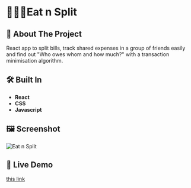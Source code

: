 # 🧑‍🤝‍🧑Eat n Split
## 📘 About The Project
React app to split bills, track shared expenses in a group of friends easily and find out "Who owes whom and how much?" with a transaction minimisation algorithm.

## 🛠️ Built In
- **React**
- **CSS**
- **Javascript**

## 🖼️ Screenshot
![Eat n Split](https://imgur.com/8XxqJyx.jpg)

## 🚀 Live Demo
 [this link](https://sparkly-sorbet-e9bfe3.netlify.app)
